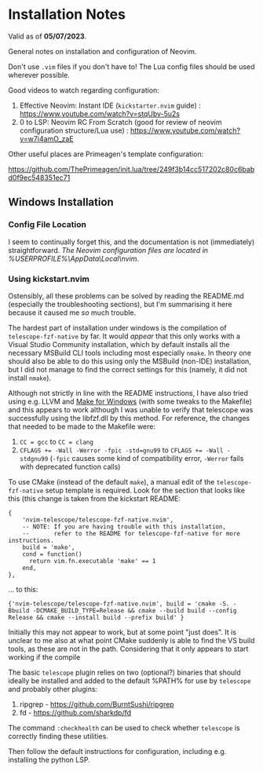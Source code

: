 # Installation Notes

Valid as of **05/07/2023**.

General notes on installation and configuration of Neovim.

Don't use `.vim` files if you don't have to!  The Lua config files should be used wherever possible.

Good videos to watch regarding configuration:

1. Effective Neovim: Instant IDE (`kickstarter.nvim` guide) : https://www.youtube.com/watch?v=stqUbv-5u2s
2. 0 to LSP: Neovim RC From Scratch (good for review of neovim configuration structure/Lua use) : https://www.youtube.com/watch?v=w7i4amO_zaE

Other useful places are Primeagen's template configuration:

https://github.com/ThePrimeagen/init.lua/tree/249f3b14cc517202c80c6babd0f9ec548351ec71

## Windows Installation

### Config File Location

I seem to continually forget this, and the documentation is not (immediately) straightforward.  *The Neovim configuration files are located in %USERPROFILE%\AppData\Local\nvim*.

### Using kickstart.nvim 

Ostensibly, all these problems can be solved by reading the README.md (especially the troubleshooting sections), but I'm summarising it here because it caused me *so* much trouble.

The hardest part of installation under windows is the compilation of `telescope-fzf-native` by far.  It would *appear* that this only works with a Visual Studio Community installation, which by default installs all the necessary MSBuild CLI tools including most especially `nmake`.  In theory one should also be able to do this using only the MSBuild (non-IDE) installation, but I did not manage to find the correct settings for this (namely, it did not install `nmake`).  

Although not strictly in line with the README instructions, I have also tried using e.g. LLVM and [Make for Windows](https://gnuwin32.sourceforge.net/packages/make.htm) (with some tweaks to the Makefile) and this appears to work although I was unable to verify that telescope was successfully using the libfzf.dll by this method.  For reference, the changes that needed to be made to the Makefile were:

1. `CC = gcc` to `CC = clang`
2. `CFLAGS += -Wall -Werror -fpic -std=gnu99` to `CFLAGS += -Wall -stdgnu99` (`-fpic` causes some kind of compatibility error, `-Werror` fails with deprecated function calls)

To use CMake (instead of the default `make`), a manual edit of the `telescope-fzf-native` setup template is required. Look for the section that looks like this (this change is taken from the kickstart README:


	{
		'nvim-telescope/telescope-fzf-native.nvim',
		-- NOTE: If you are having trouble with this installation,
		--       refer to the README for telescope-fzf-native for more instructions.
		build = 'make',
		cond = function()
		  return vim.fn.executable 'make' == 1
		end,
	},

... to this:

	{'nvim-telescope/telescope-fzf-native.nvim', build = 'cmake -S. -Bbuild -DCMAKE_BUILD_TYPE=Release && cmake --build build --config Release && cmake --install build --prefix build' }

Initially this may not appear to work, but at some point "just does".  It is unclear to me also at what point CMake suddenly is able to find the VS build tools, as these are not in the path.  Considering that it only appears to start working if the compile

The basic `telescope` plugin relies on two (optional?) binaries that should ideally be installed and added to the default %PATH% for use by `telescope` and probably other plugins:

1. ripgrep - https://github.com/BurntSushi/ripgrep
2. fd - https://github.com/sharkdp/fd

The command `:checkhealth` can be used to check whether `telescope` is correctly finding these utilities.

Then follow the default instructions for configuration, including e.g. installing the python LSP.
